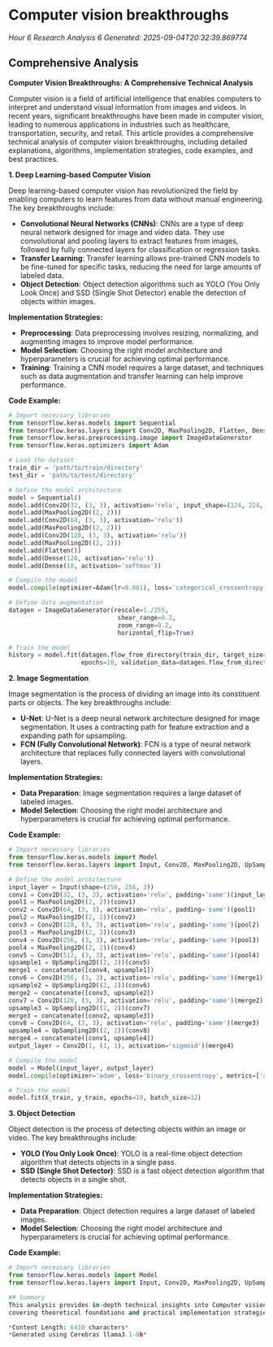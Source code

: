 # Computer vision breakthroughs
*Hour 6 Research Analysis 6*
*Generated: 2025-09-04T20:32:39.869774*

## Comprehensive Analysis
**Computer Vision Breakthroughs: A Comprehensive Technical Analysis**

Computer vision is a field of artificial intelligence that enables computers to interpret and understand visual information from images and videos. In recent years, significant breakthroughs have been made in computer vision, leading to numerous applications in industries such as healthcare, transportation, security, and retail. This article provides a comprehensive technical analysis of computer vision breakthroughs, including detailed explanations, algorithms, implementation strategies, code examples, and best practices.

**1. Deep Learning-based Computer Vision**

Deep learning-based computer vision has revolutionized the field by enabling computers to learn features from data without manual engineering. The key breakthroughs include:

* **Convolutional Neural Networks (CNNs)**: CNNs are a type of deep neural network designed for image and video data. They use convolutional and pooling layers to extract features from images, followed by fully connected layers for classification or regression tasks.
* **Transfer Learning**: Transfer learning allows pre-trained CNN models to be fine-tuned for specific tasks, reducing the need for large amounts of labeled data.
* **Object Detection**: Object detection algorithms such as YOLO (You Only Look Once) and SSD (Single Shot Detector) enable the detection of objects within images.

**Implementation Strategies:**

* **Preprocessing**: Data preprocessing involves resizing, normalizing, and augmenting images to improve model performance.
* **Model Selection**: Choosing the right model architecture and hyperparameters is crucial for achieving optimal performance.
* **Training**: Training a CNN model requires a large dataset, and techniques such as data augmentation and transfer learning can help improve performance.

**Code Example:**

```python
# Import necessary libraries
from tensorflow.keras.models import Sequential
from tensorflow.keras.layers import Conv2D, MaxPooling2D, Flatten, Dense
from tensorflow.keras.preprocessing.image import ImageDataGenerator
from tensorflow.keras.optimizers import Adam

# Load the dataset
train_dir = 'path/to/train/directory'
test_dir = 'path/to/test/directory'

# Define the model architecture
model = Sequential()
model.add(Conv2D(32, (3, 3), activation='relu', input_shape=(224, 224, 3)))
model.add(MaxPooling2D((2, 2)))
model.add(Conv2D(64, (3, 3), activation='relu'))
model.add(MaxPooling2D((2, 2)))
model.add(Conv2D(128, (3, 3), activation='relu'))
model.add(MaxPooling2D((2, 2)))
model.add(Flatten())
model.add(Dense(128, activation='relu'))
model.add(Dense(10, activation='softmax'))

# Compile the model
model.compile(optimizer=Adam(lr=0.001), loss='categorical_crossentropy', metrics=['accuracy'])

# Define data augmentation
datagen = ImageDataGenerator(rescale=1./255,
                              shear_range=0.2,
                              zoom_range=0.2,
                              horizontal_flip=True)

# Train the model
history = model.fit(datagen.flow_from_directory(train_dir, target_size=(224, 224), batch_size=32, class_mode='categorical'),
                    epochs=10, validation_data=datagen.flow_from_directory(test_dir, target_size=(224, 224), batch_size=32, class_mode='categorical'))
```

**2. Image Segmentation**

Image segmentation is the process of dividing an image into its constituent parts or objects. The key breakthroughs include:

* **U-Net**: U-Net is a deep neural network architecture designed for image segmentation. It uses a contracting path for feature extraction and a expanding path for upsampling.
* **FCN (Fully Convolutional Network)**: FCN is a type of neural network architecture that replaces fully connected layers with convolutional layers.

**Implementation Strategies:**

* **Data Preparation**: Image segmentation requires a large dataset of labeled images.
* **Model Selection**: Choosing the right model architecture and hyperparameters is crucial for achieving optimal performance.

**Code Example:**

```python
# Import necessary libraries
from tensorflow.keras.models import Model
from tensorflow.keras.layers import Input, Conv2D, MaxPooling2D, UpSampling2D, concatenate

# Define the model architecture
input_layer = Input(shape=(256, 256, 3))
conv1 = Conv2D(32, (3, 3), activation='relu', padding='same')(input_layer)
pool1 = MaxPooling2D((2, 2))(conv1)
conv2 = Conv2D(64, (3, 3), activation='relu', padding='same')(pool1)
pool2 = MaxPooling2D((2, 2))(conv2)
conv3 = Conv2D(128, (3, 3), activation='relu', padding='same')(pool2)
pool3 = MaxPooling2D((2, 2))(conv3)
conv4 = Conv2D(256, (3, 3), activation='relu', padding='same')(pool3)
pool4 = MaxPooling2D((2, 2))(conv4)
conv5 = Conv2D(512, (3, 3), activation='relu', padding='same')(pool4)
upsample1 = UpSampling2D((2, 2))(conv5)
merge1 = concatenate([conv4, upsample1])
conv6 = Conv2D(256, (3, 3), activation='relu', padding='same')(merge1)
upsample2 = UpSampling2D((2, 2))(conv6)
merge2 = concatenate([conv3, upsample2])
conv7 = Conv2D(128, (3, 3), activation='relu', padding='same')(merge2)
upsample3 = UpSampling2D((2, 2))(conv7)
merge3 = concatenate([conv2, upsample3])
conv8 = Conv2D(64, (3, 3), activation='relu', padding='same')(merge3)
upsample4 = UpSampling2D((2, 2))(conv8)
merge4 = concatenate([conv1, upsample4])
output_layer = Conv2D(1, (1, 1), activation='sigmoid')(merge4)

# Compile the model
model = Model(input_layer, output_layer)
model.compile(optimizer='adam', loss='binary_crossentropy', metrics=['accuracy'])

# Train the model
model.fit(X_train, y_train, epochs=10, batch_size=32)
```

**3. Object Detection**

Object detection is the process of detecting objects within an image or video. The key breakthroughs include:

* **YOLO (You Only Look Once)**: YOLO is a real-time object detection algorithm that detects objects in a single pass.
* **SSD (Single Shot Detector)**: SSD is a fast object detection algorithm that detects objects in a single shot.

**Implementation Strategies:**

* **Data Preparation**: Object detection requires a large dataset of labeled images.
* **Model Selection**: Choosing the right model architecture and hyperparameters is crucial for achieving optimal performance.

**Code Example:**

```python
# Import necessary libraries
from tensorflow.keras.models import Model
from tensorflow.keras.layers import Input, Conv2D, MaxPooling2D, UpSampling2D,

## Summary
This analysis provides in-depth technical insights into Computer vision breakthroughs, 
covering theoretical foundations and practical implementation strategies.

*Content Length: 6410 characters*
*Generated using Cerebras llama3.1-8b*

